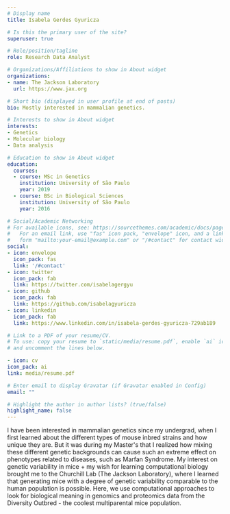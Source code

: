 ```yaml
---
# Display name
title: Isabela Gerdes Gyuricza

# Is this the primary user of the site?
superuser: true

# Role/position/tagline
role: Research Data Analyst

# Organizations/Affiliations to show in About widget
organizations:
- name: The Jackson Laboratory
  url: https://www.jax.org

# Short bio (displayed in user profile at end of posts)
bio: Mostly interested in mammalian genetics.

# Interests to show in About widget
interests:
- Genetics
- Molecular biology
- Data analysis

# Education to show in About widget
education:
  courses:
  - course: MSc in Genetics
    institution: University of São Paulo
    year: 2019
  - course: BSc in Biological Sciences
    institution: University of São Paulo
    year: 2016

# Social/Academic Networking
# For available icons, see: https://sourcethemes.com/academic/docs/page-builder/#icons
#   For an email link, use "fas" icon pack, "envelope" icon, and a link in the
#   form "mailto:your-email@example.com" or "/#contact" for contact widget.
social:
- icon: envelope
  icon_pack: fas
  link: '/#contact'
- icon: twitter
  icon_pack: fab
  link: https://twitter.com/isabelagergyu
- icon: github
  icon_pack: fab
  link: https://github.com/isabelagyuricza
- icon: linkedin
  icon_pack: fab
  link: https://www.linkedin.com/in/isabela-gerdes-gyuricza-729ab189

# Link to a PDF of your resume/CV.
# To use: copy your resume to `static/media/resume.pdf`, enable `ai` icons in `params.toml`, 
# and uncomment the lines below.

- icon: cv
icon_pack: ai
link: media/resume.pdf

# Enter email to display Gravatar (if Gravatar enabled in Config)
email: ""

# Highlight the author in author lists? (true/false)
highlight_name: false
---
```


 I have been interested in mammalian genetics since my undergrad, when I first learned about the different types of mouse inbred strains and how unique they are. But it was during my Master's that I realized how mixing these different genetic backgrounds can cause such an extreme effect on phenotypes related to diseases, such as Marfan Syndrome. My interest on genetic variability in mice + my wish for learning computational biology brought me to the Churchill Lab (The Jackson Laboratory), where I learned that generating mice with a degree of genetic variability comparable to the human population is possible. Here, we use computational approaches to look for biological meaning in genomics and proteomics data from the Diversity Outbred - the coolest multiparental mice population. 
